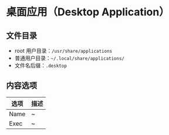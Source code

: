 # 桌面应用（Desktop Application）

## 文件目录

* root 用户目录：`/usr/share/applications`
* 普通用户目录：`~/.local/share/applications/`
* 文件名后缀：`.desktop`

## 内容选项

| 选项 | 描述 |
| ---- | ---- |
| Name | ~    |
| Exec | ~    |
